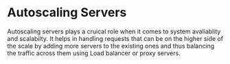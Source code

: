 # Autoscaling Servers 

Autoscaling servers plays a cruical role when it comes to system avaliablity and scalabilty.
It helps in handling requests that can be on the higher side of the scale by adding more servers to the existing ones and thus balancing the traffic across them using Load balancer or proxy servers.

